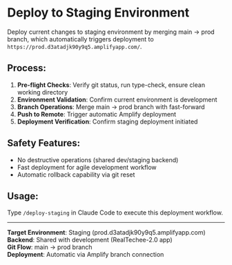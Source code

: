# Deploy to Staging Environment

Deploy current changes to staging environment by merging main → prod branch, which automatically triggers deployment to `https://prod.d3atadjk90y9q5.amplifyapp.com/`.

## Process:
1. **Pre-flight Checks**: Verify git status, run type-check, ensure clean working directory
2. **Environment Validation**: Confirm current environment is development
3. **Branch Operations**: Merge main → prod branch with fast-forward
4. **Push to Remote**: Trigger automatic Amplify deployment
5. **Deployment Verification**: Confirm staging deployment initiated

## Safety Features:
- No destructive operations (shared dev/staging backend)
- Fast deployment for agile development workflow
- Automatic rollback capability via git reset

## Usage:
Type `/deploy-staging` in Claude Code to execute this deployment workflow.

---

**Target Environment**: Staging (prod.d3atadjk90y9q5.amplifyapp.com)  
**Backend**: Shared with development (RealTechee-2.0 app)  
**Git Flow**: main → prod branch  
**Deployment**: Automatic via Amplify branch connection